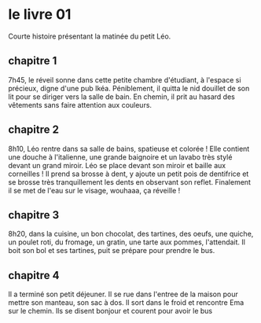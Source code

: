 # le livre 01
Courte histoire présentant la matinée du petit Léo. 

## chapitre 1

7h45, le réveil sonne dans cette petite chambre d'étudiant, à l'espace si précieux, digne d'une pub Ikéa.
Péniblement, il quitta le nid douillet de son lit pour se diriger vers la salle de bain.
En chemin, il prit au hasard des vêtements sans faire attention aux couleurs.

## chapitre 2
8h10, Léo rentre dans sa salle de bains, spatieuse et colorée ! Elle contient une douche à l'italienne, une grande baignoire et un lavabo très stylé devant un grand miroir.
Léo se place devant son miroir et baille aux corneilles !
Il prend sa brosse à dent, y ajoute un petit pois de dentifrice et se brosse très tranquillement les dents en observant son reflet.
Finalement il se met de l'eau sur le visage, wouhaaa, ça réveille !

## chapitre 3
8h20, dans la cuisine, un bon chocolat, des tartines, des oeufs, une quiche, un poulet roti, du fromage, un gratin, une tarte aux pommes, l'attendait. Il boit son bol et ses tartines, puit se prépare pour prendre le bus. 

## chapitre 4

Il a terminé son petit déjeuner.
Il se rue dans l'entree de la maison pour mettre son manteau, son sac à dos.
Il sort dans le froid et rencontre Ema sur le chemin.
Ils se disent bonjour et courent pour avoir le bus

